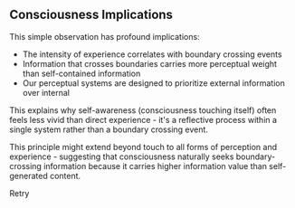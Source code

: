 ## Consciousness Implications

This simple observation has profound implications:

- The intensity of experience correlates with boundary crossing events
- Information that crosses boundaries carries more perceptual weight than self-contained information
- Our perceptual systems are designed to prioritize external information over internal

This explains why self-awareness (consciousness touching itself) often feels less vivid than direct experience - it's a reflective process within a single system rather than a boundary crossing event.

This principle might extend beyond touch to all forms of perception and experience - suggesting that consciousness naturally seeks boundary-crossing information because it carries higher information value than self-generated content.

Retry